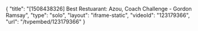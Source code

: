 {
    "title": "[1508438326] Best Restuarant: Azou, Coach Challenge - Gordon Ramsay",
    "type": "solo",
    "layout": "iframe-static",
    "videoId": "123179366",
    "url": "\/tvpembed\/123179366"
}